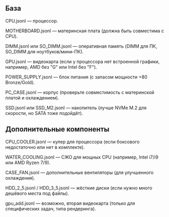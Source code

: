 База
----------------------------------------------------
CPU.jsonl — процессор.

MOTHERBOARD.jsonl — материнская плата (должна быть совместима с CPU).

DIMM.jsonl или SO_DIMM.jsonl — оперативная память (DIMM для ПК, SO_DIMM для ноутбуков/мини-ПК).

GPU.jsonl — видеокарта (если у процессора нет встроенной графики, например, AMD без "G" или Intel без "F").

POWER_SUPPLY.jsonl — блок питания (с запасом мощности +80 Bronze/Gold).

PC_CASE.jsonl — корпус (проверьте совместимость с материнской платой и охлаждением).

SSD.jsonl или SSD_M2.jsonl — накопитель (лучше NVMe M.2 для скорости, но SATA тоже подойдёт).

Дополнительные компоненты
----------------------------------------------------
CPU_COOLER.jsonl — кулер для процессора (если боксового недостаточно или нет в комплекте).

WATER_COOLING.jsonl — СЖО для мощных CPU (например, Intel i7/i9 или AMD Ryzen 7/9).

CASE_FAN.jsonl — дополнительные вентиляторы (для улучшенного охлаждения).

HDD_2_5.jsonl / HDD_3_5.jsonl — жёсткие диски (если нужно много дешёвого места под файлы).

gpu_add.jsonl — возможно, вторая видеокарта (только для специфических задач, типа рендеринга).